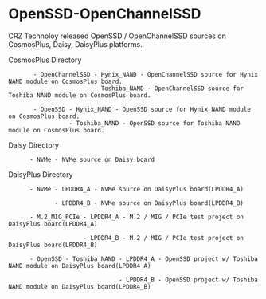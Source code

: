 # OpenSSD-OpenChannelSSD

CRZ Technoloy released OpenSSD / OpenChannelSSD sources on CosmosPlus, Daisy, DaisyPlus platforms.

CosmosPlus Directory

           - OpenChannelSSD - Hynix_NAND - OpenChannelSSD source for Hynix NAND module on CosmosPlus board.
                            - Toshiba_NAND - OpenChannelSSD source for Toshiba NAND module on CosmosPlus board.

           - OpenSSD - Hynix_NAND - OpenSSD source for Hynix NAND module on CosmosPlus board.
                     - Toshiba_NAND - OpenSSD source for Toshiba NAND module on CosmosPlus board.


Daisy Directory

          - NVMe - NVMe source on Daisy board


DaisyPlus Directory

          - NVMe - LPDDR4_A - NVMe source on DaisyPlus board(LPDDR4_A)

                 - LPDDR4_B - NVMe source on DaisyPlus board(LPDDR4_B)

          - M.2_MIG_PCIe - LPDDR4_A - M.2 / MIG / PCIe test project on DaisyPlus board(LPDDR4_A)      
		  
		                 - LPDDR4_B - M.2 / MIG / PCIe test project on DaisyPlus board(LPDDR4_B)
						 
          - OpenSSD - Toshiba_NAND - LPDDR4_A - OpenSSD project w/ Toshiba NAND module on DaisyPlus board(LPDDR4_A)      
		  
		                           - LPDDR4_B - OpenSSD project w/ Toshiba NAND module on DaisyPlus board(LPDDR4_B)